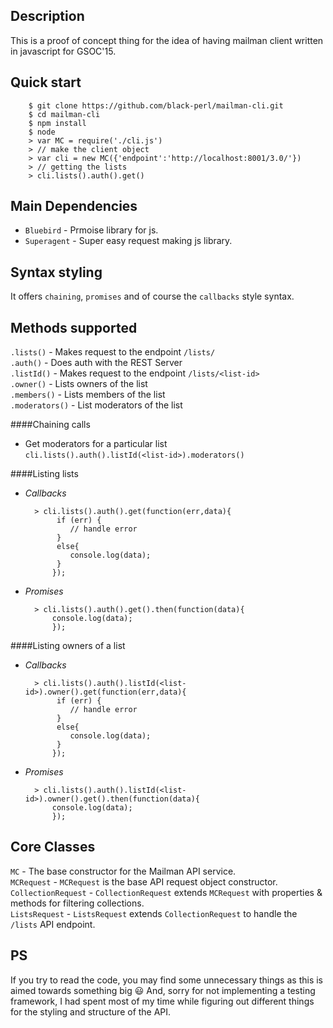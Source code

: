 Description
-----------
This is a proof of concept thing for the idea of having mailman client written in javascript for GSOC'15.

Quick start
-----------

        $ git clone https://github.com/black-perl/mailman-cli.git
        $ cd mailman-cli
        $ npm install
        $ node
        > var MC = require('./cli.js')
        > // make the client object
        > var cli = new MC({'endpoint':'http://localhost:8001/3.0/'})
        > // getting the lists 
        > cli.lists().auth().get() 
        
Main Dependencies
-------------
- `Bluebird` - Prmoise library for js.
- `Superagent` - Super easy request making js library.

Syntax styling
--------------

It offers `chaining`, `promises` and of course the `callbacks` style syntax.

Methods supported
-----------------

`.lists()` - Makes request to the endpoint `/lists/`              
`.auth()` - Does auth with the REST Server             
`.listId()` - Makes request to the endpoint `/lists/<list-id>`                    
`.owner()` - Lists owners of the list           
`.members()` - Lists members of the list               
`.moderators()` - List moderators of the list  


####Chaining calls
- Get moderators for a particular list                                    
`cli.lists().auth().listId(<list-id>).moderators()` 


####Listing lists
- *Callbacks*

        > cli.lists().auth().get(function(err,data){
             if (err) {
                // handle error
             }
             else{
                console.log(data);
             }
            });
            
- *Promises*

        > cli.lists().auth().get().then(function(data){
            console.log(data);
            });

####Listing owners of a list
- *Callbacks*

        > cli.lists().auth().listId(<list-id>).owner().get(function(err,data){
             if (err) {
                // handle error
             }
             else{
                console.log(data);
             }
            });
            
- *Promises*

        > cli.lists().auth().listId(<list-id>).owner().get().then(function(data){
            console.log(data);
            });


Core Classes
------------
`MC` - The base constructor for the Mailman API service.         
`MCRequest` - `MCRequest` is the base API request object constructor.      
`CollectionRequest` - `CollectionRequest` extends `MCRequest` with properties & methods for filtering collections.                   
`ListsRequest` - `ListsRequest` extends `CollectionRequest` to handle the `/lists` API endpoint.                                       

PS
--
If you try to read the code,  you may find some unnecessary things as this is aimed towards something big :smiley:
And, sorry for not implementing a testing framework, I had spent most of my time while figuring out different things for the styling and structure of the API.




   

